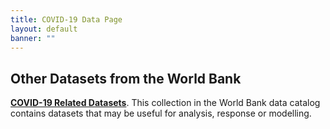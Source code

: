 ```yaml
---
title: COVID-19 Data Page
layout: default
banner: ""
---
```




## Other Datasets from the World Bank ##

**[COVID-19 Related Datasets][ddh]**.
This collection in the World Bank data catalog contains datasets that may be useful for analysis, response or modelling.

[ddh]: https://datacatalog.worldbank.org/search?search_api_views_fulltext_op=AND&f%5B0%5D=field_collection_field%3A2026

